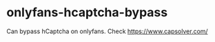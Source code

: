 # onlyfans-hcaptcha-bypass
Can bypass hCaptcha on onlyfans. Check https://www.capsolver.com/ 












































                                                                                                                             